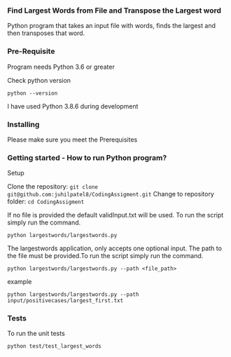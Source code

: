 ### Find Largest Words from File and Transpose the Largest word

Python program that takes an input file with words, finds the largest and then transposes that word.


### Pre-Requisite

Program needs Python 3.6 or greater

Check python version 

`python --version`

I have used Python 3.8.6 during development

### Installing

Please make sure you meet the Prerequisites

### Getting started - How to run Python program?

Setup

Clone the repository: `git clone git@github.com:juhilpatel8/CodingAssigment.git`
Change to repository folder: `cd CodingAssigment`

If no file is provided the default validInput.txt will be used. To run the script simply run the command.

`python largestwords/largestwords.py`

The largestwords application, only accepts one optional input. The path to the file must be provided.To run the script simply run the command.

`python largestwords/largestwords.py --path <file_path>`

example

`python largestwords/largestwords.py --path input/positivecases/largest_first.txt `

### Tests

To run the unit tests

`python test/test_largest_words`
